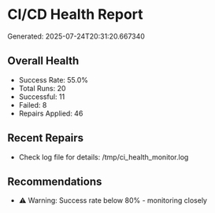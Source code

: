 # CI/CD Health Report

Generated: 2025-07-24T20:31:20.667340

## Overall Health
- Success Rate: 55.0%
- Total Runs: 20
- Successful: 11
- Failed: 8
- Repairs Applied: 46

## Recent Repairs
- Check log file for details: /tmp/ci_health_monitor.log

## Recommendations
- ⚠️ Warning: Success rate below 80% - monitoring closely
